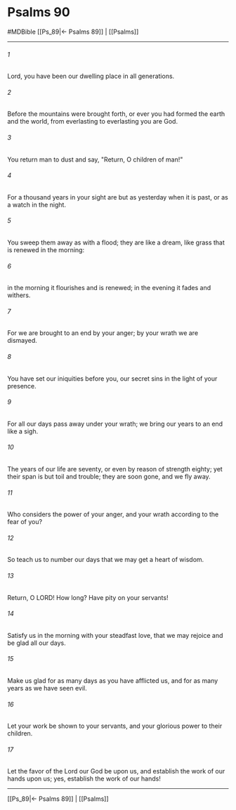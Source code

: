 # Psalms 90
#MDBible
[[Ps_89|← Psalms 89]] | [[Psalms]]

***

###### 1 

Lord, you have been our dwelling place in all generations. 

###### 2 

Before the mountains were brought forth, or ever you had formed the earth and the world, from everlasting to everlasting you are God. 

###### 3 

You return man to dust and say, "Return, O children of man!" 

###### 4 

For a thousand years in your sight are but as yesterday when it is past, or as a watch in the night. 

###### 5 

You sweep them away as with a flood; they are like a dream, like grass that is renewed in the morning: 

###### 6 

in the morning it flourishes and is renewed; in the evening it fades and withers. 

###### 7 

For we are brought to an end by your anger; by your wrath we are dismayed. 

###### 8 

You have set our iniquities before you, our secret sins in the light of your presence. 

###### 9 

For all our days pass away under your wrath; we bring our years to an end like a sigh. 

###### 10 

The years of our life are seventy, or even by reason of strength eighty; yet their span is but toil and trouble; they are soon gone, and we fly away. 

###### 11 

Who considers the power of your anger, and your wrath according to the fear of you? 

###### 12 

So teach us to number our days that we may get a heart of wisdom. 

###### 13 

Return, O LORD! How long? Have pity on your servants! 

###### 14 

Satisfy us in the morning with your steadfast love, that we may rejoice and be glad all our days. 

###### 15 

Make us glad for as many days as you have afflicted us, and for as many years as we have seen evil. 

###### 16 

Let your work be shown to your servants, and your glorious power to their children. 

###### 17 

Let the favor of the Lord our God be upon us, and establish the work of our hands upon us; yes, establish the work of our hands! 

***

[[Ps_89|← Psalms 89]] | [[Psalms]]

